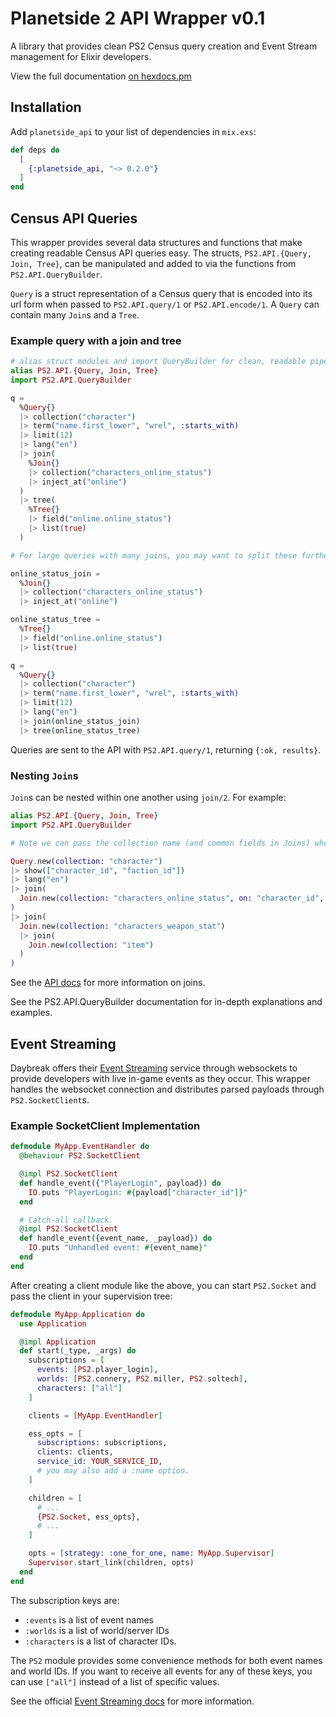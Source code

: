 # Planetside 2 API Wrapper v0.1

A library that provides clean PS2 Census query creation
and Event Stream management for Elixir developers.

View the full documentation [on hexdocs.pm](https://hexdocs.pm/planetside_api/PS2.API.html#content)

## Installation

Add `planetside_api` to your list of dependencies in `mix.exs`:

```elixir
def deps do
  [
    {:planetside_api, "~> 0.2.0"}
  ]
end
```

## Census API Queries

This wrapper provides several data structures and functions
that make creating readable Census API queries easy. The
structs, `PS2.API.{Query, Join, Tree}`, can be manipulated
and added to via the functions from `PS2.API.QueryBuilder`.

`Query` is a struct representation of a Census query that is
encoded into its url form when passed to `PS2.API.query/1`
or `PS2.API.encode/1`. A `Query` can contain many `Join`s and
a `Tree`.

### Example query with a join and tree

```elixir
# alias struct modules and import QueryBuilder for clean, readable pipelines.
alias PS2.API.{Query, Join, Tree}
import PS2.API.QueryBuilder

q =
  %Query{}
  |> collection("character")
  |> term("name.first_lower", "wrel", :starts_with)
  |> limit(12)
  |> lang("en")
  |> join(
    %Join{}
    |> collection("characters_online_status")
    |> inject_at("online")
  )
  |> tree(
    %Tree{}
    |> field("online.online_status")
    |> list(true)
  )

# For large queries with many joins, you may want to split these further into separate parts:

online_status_join =
  %Join{}
  |> collection("characters_online_status")
  |> inject_at("online")

online_status_tree =
  %Tree{}
  |> field("online.online_status")
  |> list(true)

q =
  %Query{}
  |> collection("character")
  |> term("name.first_lower", "wrel", :starts_with)
  |> limit(12)
  |> lang("en")
  |> join(online_status_join)
  |> tree(online_status_tree)
```

Queries are sent to the API with `PS2.API.query/1`,
returning `{:ok, results}`.

### Nesting `Join`s

`Join`s can be nested within one another using `join/2`. For
example:

```elixir
alias PS2.API.{Query, Join, Tree}
import PS2.API.QueryBuilder

# Note we can pass the collection name (and common fields in Joins) when using a new/1 function.

Query.new(collection: "character")
|> show(["character_id", "faction_id"])
|> lang("en")
|> join(
  Join.new(collection: "characters_online_status", on: "character_id", inject_at: "online")
)
|> join(
  Join.new(collection: "characters_weapon_stat")
  |> join(
    Join.new(collection: "item")
  )
)
```

See the [API docs](https://census.daybreakgames.com/#query-commands)
for more information on joins.

See the PS2.API.QueryBuilder documentation for in-depth explanations and
examples.

## Event Streaming

Daybreak offers their [Event Streaming](https://census.daybreakgames.com/#what-is-websocket)
service through websockets to provide developers with live in-game
events as they occur. This wrapper handles the websocket connection
and distributes parsed payloads through `PS2.SocketClient`s.

### Example SocketClient Implementation

```elixir
defmodule MyApp.EventHandler do
  @behaviour PS2.SocketClient

  @impl PS2.SocketClient
  def handle_event({"PlayerLogin", payload}) do
    IO.puts "PlayerLogin: #{payload["character_id"]}"
  end

  # Catch-all callback.
  @impl PS2.SocketClient
  def handle_event({event_name, _payload}) do
    IO.puts "Unhandled event: #{event_name}"
  end
end
```

After creating a client module like the above, you can start `PS2.Socket`
and pass the client in your supervision tree:

```elixir
defmodule MyApp.Application do
  use Application

  @impl Application
  def start(_type, _args) do
    subscriptions = [
      events: [PS2.player_login],
      worlds: [PS2.connery, PS2.miller, PS2.soltech],
      characters: ["all"]
    ]

    clients = [MyApp.EventHandler]

    ess_opts = [
      subscriptions: subscriptions,
      clients: clients,
      service_id: YOUR_SERVICE_ID,
      # you may also add a :name option.
    ]

    children = [
      # ...
      {PS2.Socket, ess_opts},
      # ...
    ]

    opts = [strategy: :one_for_one, name: MyApp.Supervisor]
    Supervisor.start_link(children, opts)
  end
end
```

The subscription keys are:

- `:events` is a list of event names
- `:worlds` is a list of world/server IDs
- `:characters` is a list of character IDs.

The `PS2` module provides some convenience methods for both
event names and world IDs. If you want to receive all events
for any of these keys, you can use `["all"]` instead of a
list of specific values.

See the official [Event Streaming docs](https://census.daybreakgames.com/#what-is-websocket)
for more information.
